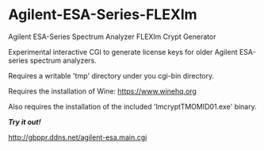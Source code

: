 # Agilent-ESA-Series-FLEXlm
Agilent ESA-Series Spectrum Analyzer FLEXlm Crypt Generator

Experimental interactive CGI to generate license keys for older Agilent ESA-series spectrum analyzers.

Requires a writable 'tmp' directory under you cgi-bin directory.

Requires the installation of Wine: https://www.winehq.org

Also requires the installation of the included 'lmcryptTMOMID01.exe' binary.

***Try it out!*** 

http://gbppr.ddns.net/agilent-esa.main.cgi
